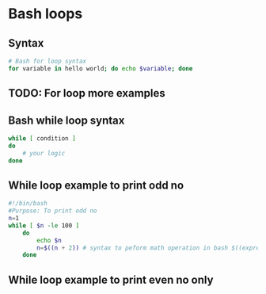 # Bash loops

## Syntax

```bash
# Bash for loop syntax
for variable in hello world; do echo $variable; done
```


## TODO: For loop more examples

## Bash while loop syntax

```bash
while [ condition ]
do 
	# your logic 
done
```

## While loop example to print odd no

```bash
#!/bin/bash
#Purpose: To print odd no 
n=1
while [ $n -le 100 ]
    do
        echo $n
        n=$((n + 2)) # syntax to peform math operation in bash $((expression))
    done
```

## While loop example to print even no only
